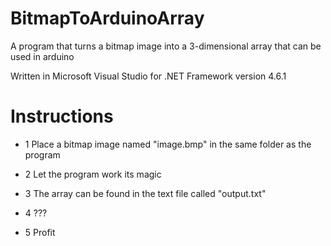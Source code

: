 # BitmapToArduinoArray
A program that turns a bitmap image into a 3-dimensional array that can be used in arduino

Written in Microsoft Visual Studio for .NET Framework version 4.6.1


# Instructions

- 1 Place a bitmap image named "image.bmp" in the same folder as the program

- 2 Let the program work its magic

- 3 The array can be found in the text file called "output.txt"

- 4 ???

- 5 Profit
